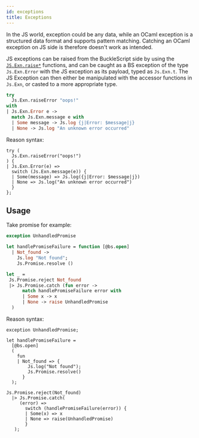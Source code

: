 ```yaml
---
id: exceptions
title: Exceptions
---
```


In the JS world, exception could be any data, while an OCaml exception is a structured data format and supports pattern matching. Catching an OCaml exception on JS side is therefore doesn't work as intended.

JS exceptions can be raised from the BuckleScript side by using the [`JS.Exn.raise*`](https://bucklescript.github.io/bucklescript/api/Js.Exn.html) functions, and can be caught as a BS exception of the type `Js.Exn.Error` with the JS exception as its payload, typed as `Js.Exn.t`. The JS Exception can then either be manipulated with the accessor functions in `Js.Exn`, or casted to a more appropriate type.

```ocaml
try
  Js.Exn.raiseError "oops!"
with
| Js.Exn.Error e ->
  match Js.Exn.message e with
  | Some message -> Js.log {j|Error: $message|j}
  | None -> Js.log "An unknown error occurred"
```

Reason syntax:

```reason
try (
  Js.Exn.raiseError("oops!")
) {
| Js.Exn.Error(e) =>
  switch (Js.Exn.message(e)) {
  | Some(message) => Js.log({j|Error: $message|j})
  | None => Js.log("An unknown error occurred")
  }
};
```

## Usage

Take promise for example:

```ocaml
exception UnhandledPromise

let handlePromiseFailure = function [@bs.open]
  | Not_found ->
    Js.log "Not found";
    Js.Promise.resolve ()

let _ =
 Js.Promise.reject Not_found
 |> Js.Promise.catch (fun error ->
      match handlePromiseFailure error with
      | Some x -> x
      | None -> raise UnhandledPromise
  )
```

Reason syntax:

```reason
exception UnhandledPromise;

let handlePromiseFailure =
  [@bs.open]
  (
    fun
    | Not_found => {
        Js.log("Not found");
        Js.Promise.resolve()
      }
  );

Js.Promise.reject(Not_found)
  |> Js.Promise.catch(
     (error) =>
       switch (handlePromiseFailure(error)) {
       | Some(x) => x
       | None => raise(UnhandledPromise)
       }
   );
```
